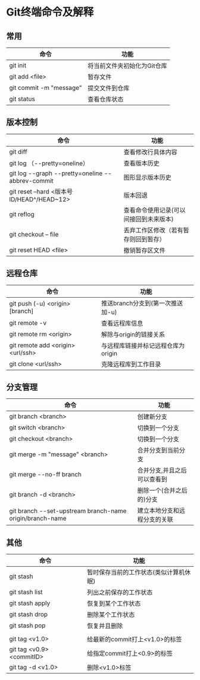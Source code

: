 # Git终端命令及解释

## 常用

| 命令                    | 功能                        |
| ----------------------- | --------------------------- |
| git init                | 将当前文件夹初始化为Git仓库 |
| git add \<file>         | 暂存文件                    |
| git commit -m "message" | 提交文件到仓库              |
| git status              | 查看仓库状态                |

## 版本控制

| 命令                                             | 功能                                   |
| ------------------------------------------------ | -------------------------------------- |
| git diff                                         | 查看修改行具体内容                     |
| git log  （--pretty=oneline）                    | 查看版本历史                           |
| git log --graph --pretty=oneline --abbrev-commit | 图形显示版本历史                       |
| git reset –hard <版本号ID/HEAD^/HEAD~12>         | 版本回退                               |
| git reflog                                       | 查看命令使用记录(可以间接回到未来版本) |
| git checkout – file                              | 丢弃工作区修改（若有暂存则回到暂存）   |
| git reset HEAD \<file>                           | 撤销暂存区文件                         |

## 远程仓库

| 命令                                | 功能                               |
| ----------------------------------- | ---------------------------------- |
| git push (-u) \<origin> [branch]    | 推送branch分支到(第一次推送加-u)   |
| git remote -v                       | 查看远程库信息                     |
| git remote rm \<origin>             | 解除与origin的链接关系             |
| git remote add \<origin> \<url/ssh> | 与远程库链接并标记远程仓库为origin |
| git clone \<url/ssh>                | 克隆远程库到工作目录               |

## 分支管理

| 命令                                                     | 功能                         |
| -------------------------------------------------------- | ---------------------------- |
| git branch \<branch>                                     | 创建新分支                   |
| git switch \<branch>                                     | 切换到一个分支               |
| git checkout \<branch>                                   | 切换到一个分支               |
| git merge -m "message" \<branch>                         | 合并分支到当前分支           |
| git merge --no-ff branch                                 | 合并分支,并且之后可以查看到  |
| git branch -d \<branch>                                  | 删除一个(合并之后的)分支     |
| git branch --set-upstream branch-name origin/branch-name | 建立本地分支和远程分支的关联 |

## 其他

| 命令                        | 功能                                   |
| --------------------------- | -------------------------------------- |
| git stash                   | 暂时保存当前的工作状态(类似计算机休眠) |
| git stash list              | 列出之前保存的工作状态                 |
| git stash apply             | 恢复到某个工作状态                     |
| git stash drop              | 删除某个工作状态                       |
| git stash pop               | 恢复并且删除                           |
|                             |
| git tag \<v1.0>             | 给最新的commit打上\<v1.0>的标签        |
| git tag \<v0.9> \<commitID> | 给指定commit打上<0.9>的标签            |
| git tag -d \<v1.0>          | 删除<v1.0>标签                         |
